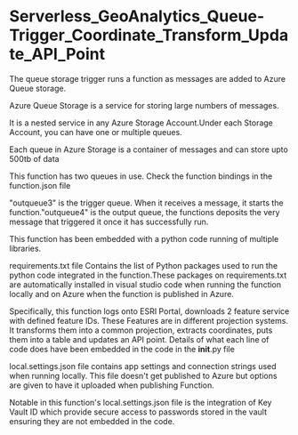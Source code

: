 # Serverless_GeoAnalytics_Queue-Trigger_Coordinate_Transform_Update_API_Point

The queue storage trigger runs a function as messages are added to Azure Queue storage.

Azure Queue Storage is a service for storing large numbers of messages.

It is a nested service in any Azure Storage Account.Under each Storage Account, you can have one or multiple queues.

Each queue in Azure Storage is a container of messages and can store upto 500tb of data

This function has two queues in use. Check the function bindings in the function.json file

"outqueue3" is the trigger queue. When it receives a message, it starts the function."outqueue4" is the output queue, the functions deposits the very message that triggered it once it has successfully run. 

This function has been embedded with a python code running of multiple libraries.

requirements.txt file Contains the list of Python packages used to run the python code integrated in the function.These packages on requirements.txt are automatically installed in visual studio code when running the function locally and on Azure when the function is published in Azure.

Specifically, this function logs onto ESRI Portal, downloads 2 feature service with  defined feature IDs. These Features are in different projection systems. It transforms them into a common projection, extracts coordinates, puts them into a table and updates an API point. Details of what each line of code does have been embedded in the code in the __init__.py file

local.settings.json file contains app settings and connection strings used when running locally. This file doesn't get published to Azure but options are given to have it uploaded when publishing Function.

Notable in this function's local.settings.json file is the integration of Key Vault ID which provide secure access to passwords stored in the vault ensuring they are not embedded in the code.
